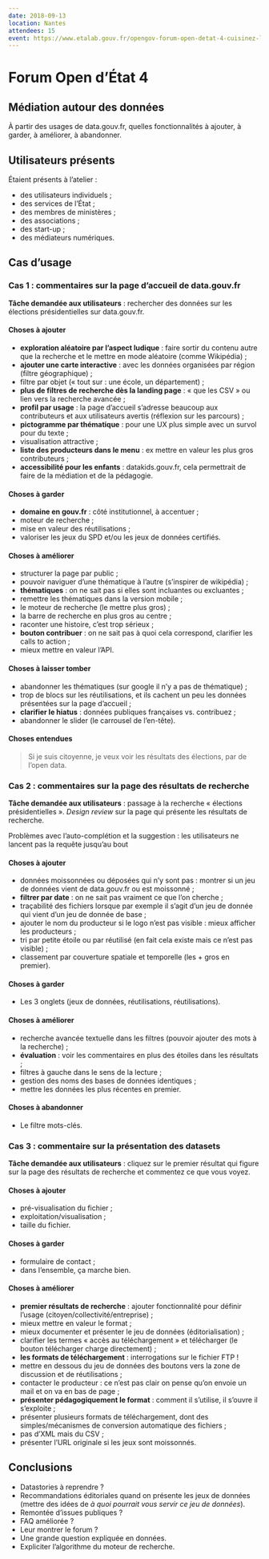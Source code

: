 ```yaml
---
date: 2018-09-13
location: Nantes
attendees: 15
event: https://www.etalab.gouv.fr/opengov-forum-open-detat-4-cuisinez-les-algorithmes-un-outil-de-mediation-numerique
---
```

# Forum Open d’État 4

## Médiation autour des données

À partir des usages de data.gouv.fr, quelles fonctionnalités à ajouter, à garder, à améliorer, à abandonner.

## Utilisateurs présents

Étaient présents à l’atelier :

* des utilisateurs individuels ;
* des services de l’État ;
* des membres de ministères ;
* des associations ;
* des start-up ;
* des médiateurs numériques.

## Cas d’usage

### Cas 1 : commentaires sur la page d’accueil de data.gouv.fr

**Tâche demandée aux utilisateurs** : rechercher des données sur les élections présidentielles sur data.gouv.fr.

#### Choses à ajouter

* **exploration aléatoire par l’aspect ludique** : faire sortir du contenu autre que la recherche et le mettre en mode aléatoire (comme Wikipédia) ;
* **ajouter une carte interactive** : avec les données organisées par région (filtre géographique) ;
* filtre par objet (« tout sur : une école, un département) ;
* **plus de filtres de recherche dès la landing page** : « que les CSV » ou lien vers la recherche avancée ;
* **profil par usage** : la page d’accueil s’adresse beaucoup aux contributeurs et aux utilisateurs avertis (réflexion sur les parcours) ;
* **pictogramme par thématique** : pour une UX plus simple avec un survol pour du texte ;
* visualisation attractive ;
* **liste des producteurs dans le menu** : ex mettre en valeur les plus gros contributeurs ;
* **accessibilité pour les enfants** : datakids.gouv.fr, cela permettrait de faire de la médiation et de la pédagogie.

#### Choses à garder

* **domaine en gouv.fr** : côté institutionnel, à accentuer ;
* moteur de recherche ;
* mise en valeur des réutilisations ;
* valoriser les jeux du SPD et/ou les jeux de données certifiés.

#### Choses à améliorer

* structurer la page par public ;
* pouvoir naviguer d’une thématique à l’autre (s’inspirer de wikipédia) ;
* **thématiques** : on ne sait pas si elles sont incluantes ou excluantes ;
* remettre les thématiques dans la version mobile ;
* le moteur de recherche (le mettre plus gros) ;
* la barre de recherche en plus gros au centre ;
* raconter une histoire, c’est trop sérieux ;
* **bouton contribuer** : on ne sait pas à quoi cela correspond, clarifier les calls to action ;
* mieux mettre en valeur l’API.

#### Choses à laisser tomber

* abandonner les thématiques (sur google il n’y a pas de thématique) ;
* trop de blocs sur les réutilisations, et ils cachent un peu les données présentées sur la page d’accueil ;
* **clarifier le hiatus** : données publiques françaises vs. contribuez ;
* abandonner le slider (le carrousel de l’en-tête).

#### Choses entendues

> Si je suis citoyenne, je veux voir les résultats des élections, par de l’open data.

### Cas 2 : commentaires sur la page des résultats de recherche

**Tâche demandée aux utilisateurs** : passage à la recherche « élections présidentielles ». _Design review_ sur la page qui présente les résultats de recherche.

Problèmes avec l’auto-complétion et la suggestion : les utilisateurs ne lancent pas la requête jusqu’au bout

#### Choses à ajouter

* données moissonnées ou déposées qui n’y sont pas : montrer si un jeu de données vient de data.gouv.fr ou est moissonné ;
* **filtrer par date** : on ne sait pas vraiment ce que l’on cherche ;
* traçabilité des fichiers lorsque par exemple il s’agit d’un jeu de donnée qui vient d’un jeu de donnée de base ;
* ajouter le nom du producteur si le logo n’est pas visible : mieux afficher les producteurs ;
* tri par petite étoile ou par réutilisé (en fait cela existe mais ce n’est pas visible) ;
* classement par couverture spatiale et temporelle (les + gros en premier).

#### Choses à garder

* Les 3 onglets (jeux de données, réutilisations, réutilisations).

#### Choses à améliorer

* recherche avancée textuelle dans les filtres (pouvoir ajouter des mots à la recherche) ;
* **évaluation** : voir les commentaires en plus des étoiles dans les résultats ;
* filtres à gauche dans le sens de la lecture ;
* gestion des noms des bases de données identiques ;
* mettre les données les plus récentes en premier.

#### Choses à abandonner

* Le filtre mots-clés.

### Cas 3 : commentaire sur la présentation des datasets

**Tâche demandée aux utilisateurs** : cliquez sur le premier résultat qui figure sur la page des résultats de recherche et commentez ce que vous voyez.

#### Choses à ajouter

* pré-visualisation du fichier ;
* exploitation/visualisation ;
* taille du fichier.

#### Choses à garder

* formulaire de contact ;
* dans l’ensemble, ça marche bien.

#### Choses à améliorer

* **premier résultats de recherche** : ajouter fonctionnalité pour définir l’usage (citoyen/collectivité/entreprise) ;
* mieux mettre en valeur le format ;
* mieux documenter et présenter le jeu de données (éditorialisation) ;
* clarifier les termes « accès au téléchargement » et télécharger (le bouton télécharger charge directement) ;
* **les formats de téléchargement** : interrogations sur le fichier FTP !
* mettre en dessous du jeu de données des boutons vers la zone de discussion et de réutilisations ;
* contacter le producteur : ce n’est pas clair on pense qu’on envoie un mail et on va en bas de page ;
* **présenter pédagogiquement le format** : comment il s’utilise, il s’ouvre il s’exploite ;
* présenter plusieurs formats de téléchargement, dont des simples/mécanismes de conversion automatique des fichiers ;
* pas d’XML mais du CSV ;
* présenter l’URL originale si les jeux sont moissonnés.

## Conclusions

* Datastories à reprendre ?
* Recommandations éditoriales quand on présente les jeux de données (mettre des idées de _à quoi pourrait vous servir ce jeu de données_).
* Remontée d’issues publiques ?
* FAQ améliorée ?
* Leur montrer le forum ?
* Une grande question expliquée en données.
* Expliciter l’algorithme du moteur de recherche.
